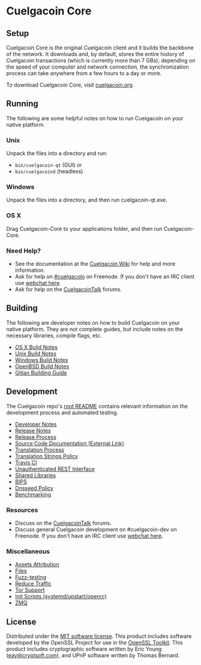Cuelgacoin Core
=============

Setup
---------------------
Cuelgacoin Core is the original Cuelgacoin client and it builds the backbone of the network. It downloads and, by default, stores the entire history of Cuelgacoin transactions (which is currently more than 7 GBs); depending on the speed of your computer and network connection, the synchronization process can take anywhere from a few hours to a day or more.

To download Cuelgacoin Core, visit [cuelgacoin.org](https://cuelgacoin.org).

Running
---------------------
The following are some helpful notes on how to run Cuelgacoin on your native platform.

### Unix

Unpack the files into a directory and run:

- `bin/cuelgacoin-qt` (GUI) or
- `bin/cuelgacoind` (headless)

### Windows

Unpack the files into a directory, and then run cuelgacoin-qt.exe.

### OS X

Drag Cuelgacoin-Core to your applications folder, and then run Cuelgacoin-Core.

### Need Help?

* See the documentation at the [Cuelgacoin Wiki](https://cuelgacoin.info/)
for help and more information.
* Ask for help on [#cuelgacoin](http://webchat.freenode.net?channels=cuelgacoin) on Freenode. If you don't have an IRC client use [webchat here](http://webchat.freenode.net?channels=cuelgacoin).
* Ask for help on the [CuelgacoinTalk](https://cuelgacointalk.io/) forums.

Building
---------------------
The following are developer notes on how to build Cuelgacoin on your native platform. They are not complete guides, but include notes on the necessary libraries, compile flags, etc.

- [OS X Build Notes](build-osx.md)
- [Unix Build Notes](build-unix.md)
- [Windows Build Notes](build-windows.md)
- [OpenBSD Build Notes](build-openbsd.md)
- [Gitian Building Guide](gitian-building.md)

Development
---------------------
The Cuelgacoin repo's [root README](/README.md) contains relevant information on the development process and automated testing.

- [Developer Notes](developer-notes.md)
- [Release Notes](release-notes.md)
- [Release Process](release-process.md)
- [Source Code Documentation (External Link)](https://dev.visucore.com/cuelgacoin/doxygen/)
- [Translation Process](translation_process.md)
- [Translation Strings Policy](translation_strings_policy.md)
- [Travis CI](travis-ci.md)
- [Unauthenticated REST Interface](REST-interface.md)
- [Shared Libraries](shared-libraries.md)
- [BIPS](bips.md)
- [Dnsseed Policy](dnsseed-policy.md)
- [Benchmarking](benchmarking.md)

### Resources
* Discuss on the [CuelgacoinTalk](https://cuelgacointalk.io/) forums.
* Discuss general Cuelgacoin development on #cuelgacoin-dev on Freenode. If you don't have an IRC client use [webchat here](http://webchat.freenode.net/?channels=cuelgacoin-dev).

### Miscellaneous
- [Assets Attribution](assets-attribution.md)
- [Files](files.md)
- [Fuzz-testing](fuzzing.md)
- [Reduce Traffic](reduce-traffic.md)
- [Tor Support](tor.md)
- [Init Scripts (systemd/upstart/openrc)](init.md)
- [ZMQ](zmq.md)

License
---------------------
Distributed under the [MIT software license](/COPYING).
This product includes software developed by the OpenSSL Project for use in the [OpenSSL Toolkit](https://www.openssl.org/). This product includes
cryptographic software written by Eric Young ([eay@cryptsoft.com](mailto:eay@cryptsoft.com)), and UPnP software written by Thomas Bernard.
